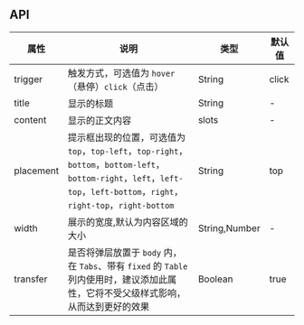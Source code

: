 ## API
| 属性        | 说明                                                                                                                                                 | 类型            | 默认值   |
|-----------|----------------------------------------------------------------------------------------------------------------------------------------------------|---------------|-------|
| trigger   | 触发方式，可选值为 `hover`（悬停）`click`（点击）                                                                                                                   | String        | click |
| title     | 显示的标题                                                                                                                                              | String        | -     |
| content   | 显示的正文内容                                                                                                                                            | slots         | -     |
| placement | 提示框出现的位置，可选值为`top`，`top-left`，`top-right`，`bottom`，`bottom-left`，`bottom-right`，`left`，`left-top`，`left-bottom`，`right`，`right-top`，`right-bottom` | String        | top   |
| width     | 展示的宽度,默认为内容区域的大小                                                                                                                                   | String,Number | -     |
| transfer  | 是否将弹层放置于 `body` 内，在 `Tabs`、带有 `fixed` 的 `Table` 列内使用时，建议添加此属性，它将不受父级样式影响，从而达到更好的效果                                                                 | Boolean       | true  |
